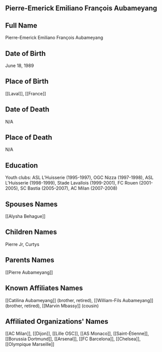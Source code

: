 ## Pierre-Emerick Emiliano François Aubameyang

## Full Name
Pierre-Emerick Emiliano François Aubameyang

## Date of Birth
June 18, 1989

## Place of Birth
[[Laval]], [[France]]

## Date of Death
N/A

## Place of Death
N/A

## Education
Youth clubs: ASL L’Huisserie (1995-1997), OGC Nizza (1997-1998), ASL L’Huisserie (1998-1999), Stade Lavallois (1999-2001), FC Rouen (2001-2005), SC Bastia (2005-2007), AC Milan (2007-2008)

## Spouses Names
[[Alysha Behague]]

## Children Names
Pierre Jr, Curtys

## Parents Names
[[Pierre Aubameyang]]

## Known Affiliates Names
[[Catilina Aubameyang]] (brother, retired),
[[William-Fils Aubameyang]] (brother, retired),
[[Marvin Mbassy]] (cousin)

## Affiliated Organizations' Names
[[AC Milan]],
[[Dijon]],
[[Lille OSC]],
[[AS Monaco]],
[[Saint-Étienne]],
[[Borussia Dortmund]],
[[Arsenal]],
[[FC Barcelona]],
[[Chelsea]],
[[Olympique Marseille]]